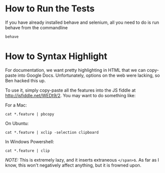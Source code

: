 How to Run the Tests
====================
If you have already installed behave and selenium, all you need to do is run
behave from the commandline

`behave`

How to Syntax Highlight
======================

For documentation, we want pretty highlighting in HTML that we can copy-paste
into Google Docs. Unfortunately, options on the web were lacking, so Ben
hacked this up. 

To use it, simply copy-paste all the features into the JS fiddle at 
http://jsfiddle.net/WEDt9/2. You may want to do something like:

For a Mac: 

`cat *.feature | pbcopy` 

On Ubuntu:

`cat *.feature | xclip -selection clipboard`

In Windows Powershell:

`cat *.feature | clip`

*NOTE:* This is extremely lazy, and it inserts extraneous `</span>`s. As far
as I know, this won't negatively affect anything, but it is frowned upon.

